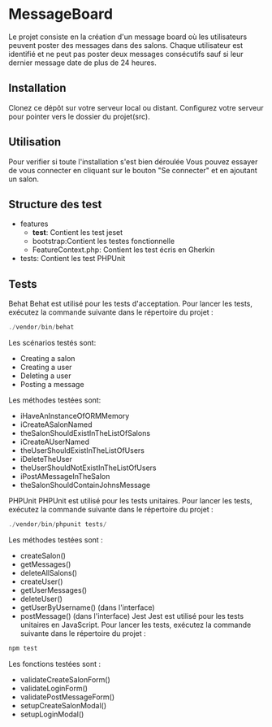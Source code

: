 # MessageBoard

Le projet consiste en la création d'un message board où les utilisateurs peuvent poster des messages dans des salons. Chaque utilisateur est identifié et ne peut pas poster deux messages consécutifs sauf si leur dernier message date de plus de 24 heures.

## Installation

Clonez ce dépôt sur votre serveur local ou distant.
Configurez votre serveur pour pointer vers le dossier du projet(src).

## Utilisation

Pour verifier si toute l'installation s'est bien déroulée
Vous pouvez essayer de vous connecter en cliquant sur le bouton "Se connecter" et en ajoutant un salon.

## Structure des test
- features
  - __test__: Contient les test jeset
  - bootstrap:Contient les testes fonctionnelle
  - FeatureContext.php: Contient les test écris en Gherkin
- tests: Contient les test PHPUnit
## Tests
Behat
Behat est utilisé pour les tests d'acceptation. Pour lancer les tests, exécutez la commande suivante dans le répertoire du projet :

```php
./vendor/bin/behat    
```
Les scénarios testés sont:
- Creating a salon
- Creating a user
- Deleting a user
- Posting a message

Les méthodes testées sont:
- iHaveAnInstanceOfORMMemory
- iCreateASalonNamed
- theSalonShouldExistInTheListOfSalons
- iCreateAUserNamed
- theUserShouldExistInTheListOfUsers
- iDeleteTheUser
- theUserShouldNotExistInTheListOfUsers
- iPostAMessageInTheSalon
- theSalonShouldContainJohnsMessage

PHPUnit
PHPUnit est utilisé pour les tests unitaires. Pour lancer les tests, exécutez la commande suivante dans le répertoire du projet :

```php
./vendor/bin/phpunit tests/
```
Les méthodes testées sont :
- createSalon()
- getMessages()
- deleteAllSalons()
- createUser()
- getUserMessages()
- deleteUser()
- getUserByUsername() (dans l'interface)
- postMessage() (dans l'interface)
Jest
Jest est utilisé pour les tests unitaires en JavaScript. Pour lancer les tests, exécutez la commande suivante dans le répertoire du projet :

```javascript
npm test
```
Les fonctions testées sont :

- validateCreateSalonForm()
- validateLoginForm()
- validatePostMessageForm()
- setupCreateSalonModal()
- setupLoginModal()



